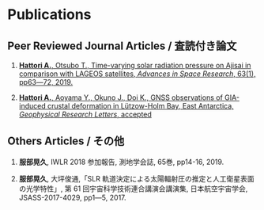 # Publications

## Peer Reviewed Journal Articles / 査読付き論文
1. [**Hattori A.**, Otsubo T., Time-varying solar radiation pressure on Ajisai in comparison with LAGEOS satellites, *Advances in Space Research*, 63(1), pp63―72, 2019.](https://www.sciencedirect.com/science/article/pii/S0273117718306197)

1. [**Hattori A.**, Aoyama Y., Okuno J., Doi K., GNSS observations of GIA-induced crustal deformation in Lützow-Holm Bay, East Antarctica, *Geophysical Research Letters*, accepted](https://agupubs.onlinelibrary.wiley.com/doi/abs/10.1029/2021GL093479)

## Others Articles / その他
1. **服部晃久**, IWLR 2018 参加報告, 測地学会誌, 65巻, pp14-16, 2019.

1. **服部晃久**, 大坪俊通,「SLR 軌道決定による太陽輻射圧の推定と人工衛星表面の光学特性」, 第 61 回宇宙科学技術連合講演会講演集, 日本航空宇宙学会, JSASS-2017-4029, pp1―5, 2017.
